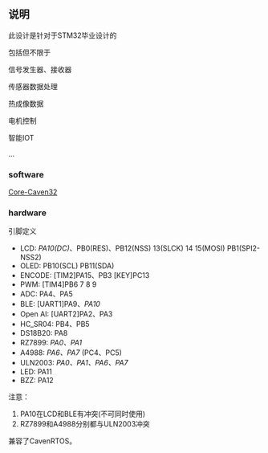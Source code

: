 ## 说明

此设计是针对于STM32毕业设计的

包括但不限于

信号发生器、接收器

传感器数据处理

热成像数据

电机控制

智能IOT

...



### software

[Core-Caven32](https://github.com/SwiperWitty/Core-Caven32/tree/master/Caven-V3.14-M3/STM32F103C8)



### hardware



引脚定义

- LCD:	*PA10(DC)*、PB0(RES)、PB12(NSS) 13(SLCK) 14 15(MOSI) PB1(SPI2-NSS2)
- OLED:	PB10(SCL) PB11(SDA)
- ENCODE:	[TIM2]PA15、PB3	[KEY]PC13
- PWM:	[TIM4]PB6 7 8 9
- ADC:	PA4、PA5
- BLE:	[UART1]PA9、*PA10* 
- Open AI:	[UART2]PA2、PA3
- HC_SR04:	PB4、PB5
- DS18B20:	PA8
- RZ7899:	*PA0、PA1*
- A4988:	*PA6、PA7* (PC4、PC5)
- ULN2003:	*PA0、PA1、PA6、PA7*
- LED:	PA11
- BZZ:	PA12

注意：

1. PA10在LCD和BLE有冲突(不可同时使用)
2. RZ7899和A4988分别都与ULN2003冲突

兼容了CavenRTOS。








